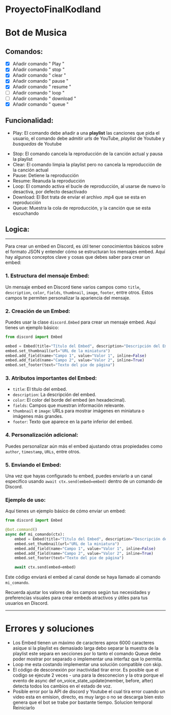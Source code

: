 # ProyectoFinalKodland


# Bot de Musica
## Comandos:
- [x] Añadir comando " Play "
- [x] Añadir comando " stop "
- [x] Añadir comando " clear "
- [x] Añadir comando " pause "
- [x] Añadir comando " resume "
- [ ] Añadir comando " loop "
- [ ] Añadir comando " download "
- [x] Añadir comando " queue "

## Funcionalidad:
- Play: El comando debe añadir a una **playlist** las canciones que pida el usuario, el comando debe admitir *urls* de YouTube, *playlist* de Youtube y *busquedas* de Youtube
+ Stop: El comando cancela la reproducción de la canción actual y pausa la playlist
+ Clear: El comando limpia la playlist pero no cancela la reproducción de la canción actual
+ Pause: Detiene la reproducción
+ Resume: Reanuda la reproducción
+ Loop: El comando activa el bucle de reproducción, al usarse de nuevo lo desactiva, por defecto desactivado
+ Download: El Bot trata de enviar el archivo .mp4 que se esta en reproducción
+ Queue: Muestra la cola de reproducción, y la canción que se esta escuchando 

## Logica:

---

Para crear un embed en Discord, es útil tener conocimientos básicos sobre el formato JSON y entender cómo se estructuran los mensajes embed. Aquí hay algunos conceptos clave y cosas que debes saber para crear un embed:

### 1. Estructura del mensaje Embed:
Un mensaje embed en Discord tiene varios campos como `title`, `description`, `color`, `fields`, `thumbnail`, `image`, `footer`, entre otros. Estos campos te permiten personalizar la apariencia del mensaje.

### 2. Creación de un Embed:
Puedes usar la clase `discord.Embed` para crear un mensaje embed. Aquí tienes un ejemplo básico:

```python
from discord import Embed

embed = Embed(title="Título del Embed", description="Descripción del Embed", color=0x7289DA)
embed.set_thumbnail(url="URL de la miniatura")
embed.add_field(name="Campo 1", value="Valor 1", inline=False)
embed.add_field(name="Campo 2", value="Valor 2", inline=True)
embed.set_footer(text="Texto del pie de página")
```

### 3. Atributos importantes del Embed:
   - `title`: El título del embed.
   - `description`: La descripción del embed.
   - `color`: El color del borde del embed (en hexadecimal).
   - `fields`: Campos que muestran información relevante.
   - `thumbnail` e `image`: URLs para mostrar imágenes en miniatura o imágenes más grandes.
   - `footer`: Texto que aparece en la parte inferior del embed.

### 4. Personalización adicional:
Puedes personalizar aún más el embed ajustando otras propiedades como `author`, `timestamp`, `URLs`, entre otros.

### 5. Enviando el Embed:
Una vez que hayas configurado tu embed, puedes enviarlo a un canal específico usando `await ctx.send(embed=embed)` dentro de un comando de Discord.

### Ejemplo de uso:
Aquí tienes un ejemplo básico de cómo enviar un embed:

```python
from discord import Embed

@bot.command()
async def mi_comando(ctx):
    embed = Embed(title="Título del Embed", description="Descripción del Embed", color=0x7289DA)
    embed.set_thumbnail(url="URL de la miniatura")
    embed.add_field(name="Campo 1", value="Valor 1", inline=False)
    embed.add_field(name="Campo 2", value="Valor 2", inline=True)
    embed.set_footer(text="Texto del pie de página")

    await ctx.send(embed=embed)
```

Este código enviará el embed al canal donde se haya llamado al comando `mi_comando`.

Recuerda ajustar los valores de los campos según tus necesidades y preferencias visuales para crear embeds atractivos y útiles para tus usuarios en Discord.

---

# Errores y soluciones

+ Los Embed tienen un máximo de caracteres aprox 6000 caracteres asique si la playlist es demasiado larga debo separar la muestra de la playlist este separa en secciones por lo tanto el comando Queue debe poder mostrar por separado o implementar una interfaz que lo permita.
+ Loop me esta costando implementar una solución compatible con skip.
+ El código de desconexión por inactividad tirar error. Es posible que el codigo se ejecute 2 veces - una para la desconecion y la otra porque el evento de async def on_voice_state_update(member, before, after) detecta todos los cambios en el estado de voz.
+ Posible error por la API de discord y Youtube el cual tira error cuando un video esta en emision, directo, es muy largo o no se descarga bien esto genera que el bot se trabe por bastante tiempo. Solucion temporal Reiniciarlo
